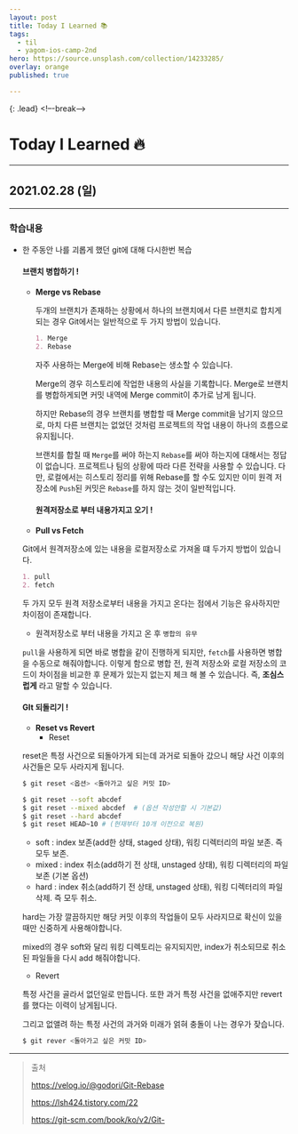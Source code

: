 ```yaml
---
layout: post
title: Today I Learned 📚
tags:
  - til
  - yagom-ios-camp-2nd
hero: https://source.unsplash.com/collection/14233285/
overlay: orange
published: true

---
```


{: .lead}
<!–-break-–>

# Today I Learned 🔥

---

## 2021.02.28 (일)

---

### 학습내용

- 한 주동안 나를 괴롭게 했던 git에 대해 다시한번 복습

  #### 브랜치 병합하기 !

  - **Merge vs Rebase**

    두개의 브랜치가 존재하는 상황에서 하나의 브랜치에서 다른 브랜치로 합치게 되는 경우 Git에서는 일반적으로 두 가지 방법이 있습니다.

    ```markdown
    1. Merge
    2. Rebase
    ```

    자주 사용하는 Merge에 비해 Rebase는 생소할 수 있습니다.

    

    Merge의 경우 히스토리에 작업한 내용의 사실을 기록합니다. Merge로 브랜치를 병합하게되면 커밋 내역에 Merge commit이 추가로 남게 됩니다.

    하지만 Rebase의 경우 브랜치를 병합할 때 Merge commit을 남기지 않으므로, 마치 다른 브랜치는 없었던 것처럼 프로젝트의 작업 내용이 하나의 흐름으로 유지됩니다.

    

    브랜치를 합칠 때 `Merge`를 써야 하는지 `Rebase`를 써야 하는지에 대해서는 정답이 없습니다. 프로젝트나 팀의 상황에 따라 다른 전략을 사용할 수 있습니다. 다만, 로컬에서는 히스토리 정리를 위해 Rebase를 할 수도 있지만 이미 원격 저장소에 `Push`된 커밋은 `Rebase`를 하지 않는 것이 일반적입니다.

    

    #### 원격저장소로 부터 내용가지고 오기 !

  -  **Pull vs Fetch**

    Git에서 원격저장소에 있는 내용을 로컬저장소로 가져올 떄 두가지 방법이 있습니다.

    ```markdown
    1. pull 
    2. fetch 
    ```

    두 가지 모두 원격 저장소로부터 내용을 가지고 온다는 점에서 기능은 유사하지만 차이점이 존재합니다.

    - 원격저장소로 부터 내용을 가지고 온 후 `병합의 유무`

    `pull`을 사용하게 되면 바로 병합을 같이 진행하게 되지만, `fetch`를 사용하면 병합을 수동으로 해줘야합니다. 이렇게 함으로 병합 전, 원격 저장소와 로컬 저장소의 코드이 차이점을 비교한 후 문제가 있는지 없는지 체크 해 볼 수 있습니다. 즉, **조심스럽게** 라고 말할 수 있습니다.

    

  #### GIt 되돌리기 !

  - **Reset vs Revert**
    - Reset

  reset은 특정 사건으로 되돌아가게 되는데 과거로 되돌아 갔으니 해당 사건 이후의 사건들은 모두 사라지게 됩니다. 

  ```bash
  $ git reset <옵션> <돌아가고 싶은 커밋 ID>
  
  $ git reset --soft abcdef
  $ git reset --mixed abcdef  # (옵션 작성안할 시 기본값)
  $ git reset --hard abcdef 
  $ git reset HEAD~10 # (현재부터 10개 이전으로 복원)
  ```

  - soft : index 보존(add한 상태, staged 상태), 워킹 디렉터리의 파일 보존. 즉 모두 보존.
  - mixed : index 취소(add하기 전 상태, unstaged 상태), 워킹 디렉터리의 파일 보존 (기본 옵션)
  - hard : index 취소(add하기 전 상태, unstaged 상태), 워킹 디렉터리의 파일 삭제. 즉 모두 취소.

  hard는 가장 깔끔하지만 해당 커밋 이후의 작업들이 모두 사라지므로 확신이 있을때만 신중하게 사용해야합니다.

  mixed의 경우 soft와 달리 워킹 디렉토리는 유지되지만, index가 취소되므로 취소된 파일들을 다시 add 해줘야합니다.

  

  - Revert

  특정 사건을 골라서 없던일로 만듭니다. 또한 과거 특정 사건을 없애주지만 revert를 했다는 이력이 남게됩니다.

  그리고 없앨려 하는 특정 사건의 과거와 미래가 얽혀 충돌이 나는 경우가 잦습니다.

  ```sh
  $ git rever <돌아가고 싶은 커밋 ID> 
  ```

  



---

> 출처 
>
>  https://velog.io/@godori/Git-Rebase
>
> https://lsh424.tistory.com/22
>
> https://git-scm.com/book/ko/v2/Git-